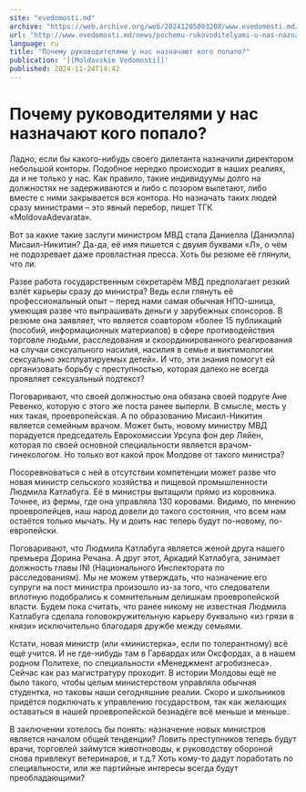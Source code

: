 ```yaml
---
site: "evedomosti.md"
archive: "https://web.archive.org/web/20241205003208/www.evedomosti.md/news/pochemu-rukovoditelyami-u-nas-naznachayut-kogo-popalo"
url: "http://www.evedomosti.md/news/pochemu-rukovoditelyami-u-nas-naznachayut-kogo-popalo"
language: ru
title: "Почему руководителями у нас назначают кого попало?"
publication: '[[Moldavskie Vedomosti]]'
published: 2024-11-24T14:42
---
```


# Почему руководителями у нас назначают кого попало?

Ладно, если бы какого-нибудь своего дилетанта назначили директором небольшой конторы. Подобное нередко происходит в наших реалиях, да и не только у нас. Как правило, такие индивидуумы долго на должностях не задерживаются и либо с позором вылетают, либо вместе с ними закрывается вся контора. Но назначать таких людей сразу министрами – это явный перебор, пишет ТГК «MoldovaAdevarata».

Вот за какие такие заслуги министром МВД стала Даниелла (Даниэлла) Мисаил-Никитин? Да-да, её имя пишется с двумя буквами «Л», о чём не подозревает даже провластная пресса. Хоть бы резюме её глянули, что ли.

Разве работа государственным секретарём МВД предполагает резкий взлёт карьеры сразу до министра? Ведь если глянуть её профессиональный опыт – перед нами самая обычная НПО-шница, умеющая разве что выпрашивать деньги у зарубежных спонсоров. В резюме она заявляет, что является соавтором «более 15 публикаций (пособий, информационных материалов) в сфере противодействия торговле людьми, расследования и скоординированного реагирования на случаи сексуального насилия, насилия в семье и виктимологии сексуально эксплуатируемых детей». И что, эти знания помогут ей организовать борьбу с преступностью, которая далеко не всегда проявляет сексуальный подтекст?

Поговаривают, что своей должностью она обязана своей подруге Ане Ревенко, которую с этого же поста ранее выперли. В смысле, месть у них такая, проевропейская. А по образованию Мисаил-Никитин является семейным врачом. Может быть, новому министру МВД порадуется председатель Еврокомиссии Урсула фон дер Ляйен, которая по своей основной специальности является врачом-гинекологом. Но только вот какой прок Молдове от такого министра?

Посоревноваться с ней в отсутствии компетенции может разве что новая министр сельского хозяйства и пищевой промышленности Людмила Катлабуга. Её в министры вытащили прямо из коровника. Точнее, из фермы, где она управляла 130 коровами. Видимо, по мнению проевропейцев, наш народ довели до такого состояния, что всем нам остаётся только мычать. Ну и доить нас теперь будут по-новому, по-европейски.

Поговаривают, что Людмила Катлабуга является женой друга нашего премьера Дорина Речана. А друг этот, Аркадий Катлабуга, занимает должность главы INI (Национального Инспектората по расследованиям). Мы не можем утверждать, что назначение его супруги на пост министра произошло из-за того, что следователи вплотную подобрались к сомнительным делишкам проевропейской власти. Будем пока считать, что ранее никому не известная Людмила Катлабуга сделала головокружительную карьеру буквально «из грязи в князи» исключительно благодаря дружбе между семьями.

Кстати, новая министр (или «министерка», если по толерантному) всё ещё учится. И не где-нибудь там в Гарвардах или Оксфордах, а в нашем родном Политехе, по специальности «Менеджмент агробизнеса». Сейчас как раз магистратуру проходит. В истории Молдовы ещё не было такого, чтобы целым министерством управляла обычная студентка, но таковы наши сегодняшние реалии. Скоро и школьников придётся подключать к управлению государством, так как желающих оставаться в нашей проевропейской безнадёге всё меньше и меньше.

В заключении хотелось бы понять: назначение новых министров является началом общей тенденции? Ловить преступников теперь будут врачи, торговлей займутся животноводы, к руководству обороной снова привлекут ветеринаров, и т.д.? Хоть кому-то дадут поработать по специальности, или же партийные интересы всегда будут преобладающими?